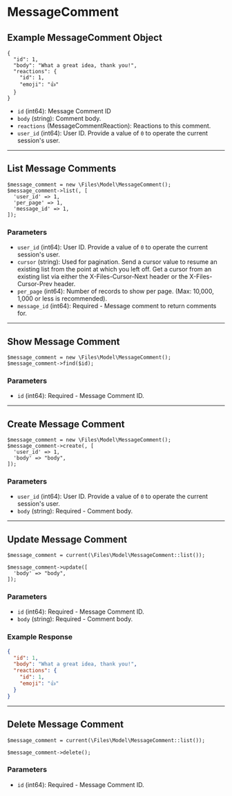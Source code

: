 # MessageComment

## Example MessageComment Object

```
{
  "id": 1,
  "body": "What a great idea, thank you!",
  "reactions": {
    "id": 1,
    "emoji": "👍"
  }
}
```

* `id` (int64): Message Comment ID
* `body` (string): Comment body.
* `reactions` (MessageCommentReaction): Reactions to this comment.
* `user_id` (int64): User ID.  Provide a value of `0` to operate the current session's user.

---

## List Message Comments

```
$message_comment = new \Files\Model\MessageComment();
$message_comment->list(, [
  'user_id' => 1,
  'per_page' => 1,
  'message_id' => 1,
]);
```


### Parameters

* `user_id` (int64): User ID.  Provide a value of `0` to operate the current session's user.
* `cursor` (string): Used for pagination.  Send a cursor value to resume an existing list from the point at which you left off.  Get a cursor from an existing list via either the X-Files-Cursor-Next header or the X-Files-Cursor-Prev header.
* `per_page` (int64): Number of records to show per page.  (Max: 10,000, 1,000 or less is recommended).
* `message_id` (int64): Required - Message comment to return comments for.

---

## Show Message Comment

```
$message_comment = new \Files\Model\MessageComment();
$message_comment->find($id);
```


### Parameters

* `id` (int64): Required - Message Comment ID.

---

## Create Message Comment

```
$message_comment = new \Files\Model\MessageComment();
$message_comment->create(, [
  'user_id' => 1,
  'body' => "body",
]);
```


### Parameters

* `user_id` (int64): User ID.  Provide a value of `0` to operate the current session's user.
* `body` (string): Required - Comment body.

---

## Update Message Comment

```
$message_comment = current(\Files\Model\MessageComment::list());

$message_comment->update([
  'body' => "body",
]);
```

### Parameters

* `id` (int64): Required - Message Comment ID.
* `body` (string): Required - Comment body.

### Example Response

```json
{
  "id": 1,
  "body": "What a great idea, thank you!",
  "reactions": {
    "id": 1,
    "emoji": "👍"
  }
}
```

---

## Delete Message Comment

```
$message_comment = current(\Files\Model\MessageComment::list());

$message_comment->delete();
```

### Parameters

* `id` (int64): Required - Message Comment ID.

